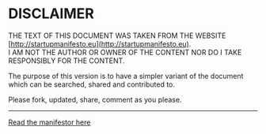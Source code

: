 # DISCLAIMER

THE TEXT OF THIS DOCUMENT WAS TAKEN FROM THE WEBSITE [http://startupmanifesto.eu](http://startupmanifesto.eu).  
I AM NOT THE AUTHOR OR OWNER OF THE CONTENT NOR DO I TAKE RESPONSIBLY FOR THE CONTENT.  

The purpose of this version is to have a simpler variant of the document which can be searched, shared and contributed to.

Please fork, updated, share, comment as you please.

<hr/>

[Read the manifestor here](/A-manifesto-for-entrepreneurship.md)
